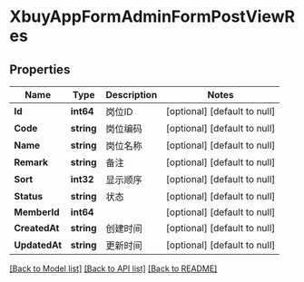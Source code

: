 # XbuyAppFormAdminFormPostViewRes

## Properties
Name | Type | Description | Notes
------------ | ------------- | ------------- | -------------
**Id** | **int64** | 岗位ID | [optional] [default to null]
**Code** | **string** | 岗位编码 | [optional] [default to null]
**Name** | **string** | 岗位名称 | [optional] [default to null]
**Remark** | **string** | 备注 | [optional] [default to null]
**Sort** | **int32** | 显示顺序 | [optional] [default to null]
**Status** | **string** | 状态 | [optional] [default to null]
**MemberId** | **int64** |  | [optional] [default to null]
**CreatedAt** | **string** | 创建时间 | [optional] [default to null]
**UpdatedAt** | **string** | 更新时间 | [optional] [default to null]

[[Back to Model list]](../README.md#documentation-for-models) [[Back to API list]](../README.md#documentation-for-api-endpoints) [[Back to README]](../README.md)

